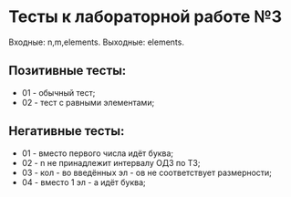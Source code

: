 # Тесты к лабораторной работе №3

Входные: n,m,elements.
Выходные: elements.

## Позитивные тесты:
- 01 - обычный тест;
- 02 - тест с равными элементами;

## Негативные тесты:
- 01 - вместо первого числа идёт буква;  
- 02 - n не принадлежит интервалу ОДЗ по ТЗ; 
- 03 - кол - во введённых эл - ов не соответствует размерности;  
- 04 - вместо 1 эл - а идёт буква;  